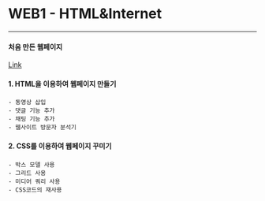 # WEB1 - HTML&Internet
-------------------
#### 처음 만든 웹페이지
[Link](https://developerdulli.github.io/Basic-HTML-CSS// "WEB1수업")

#### 1. HTML을 이용하여 웹페이지 만들기 
	- 동영상 삽입
	- 댓글 기능 추가
	- 채팅 기능 추가
	- 웹사이트 방문자 분석기

#### 2. CSS를 이용하여 웹페이지 꾸미기
	- 박스 모델 사용
	- 그리드 사용
	- 미디어 쿼리 사용
	- CSS코드의 재사용
	


